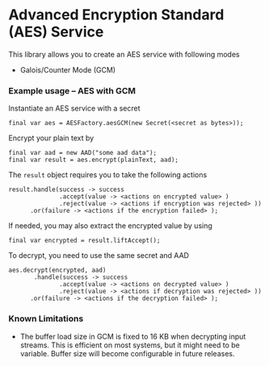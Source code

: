 # Advanced Encryption Standard (AES) Service
This library allows you to create an AES service with following modes
- Galois/Counter Mode (GCM)

### Example usage – AES with GCM
Instantiate an AES service with a secret
```
final var aes = AESFactory.aesGCM(new Secret(<secret as bytes>));
```

Encrypt your plain text by
```
final var aad = new AAD("some aad data");
final var result = aes.encrypt(plainText, aad);
```

The `result` object requires you to take the following actions
```
result.handle(success -> success
              .accept(value -> <actions on encrypted value> )
              .reject(value -> <actions if encryption was rejected> ))
      .or(failure -> <actions if the encryption failed> );
```

If needed, you may also extract the encrypted value by using
```
final var encrypted = result.liftAccept();
```

To decrypt, you need to use the same secret and AAD
```
aes.decrypt(encrypted, aad)
       .handle(success -> success
              .accept(value -> <actions on decrypted value> )
              .reject(value -> <actions if decryption was rejected> ))
      .or(failure -> <actions if the decryption failed> );
```

### Known Limitations
- The buffer load size in GCM is fixed to 16 KB when decrypting input streams. This is efficient on most 
  systems, but it might need to be variable. Buffer size will become configurable in future releases.